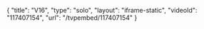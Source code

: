 {
    "title": "V16",
    "type": "solo",
    "layout": "iframe-static",
    "videoId": "117407154",
    "url": "\/tvpembed\/117407154"
}